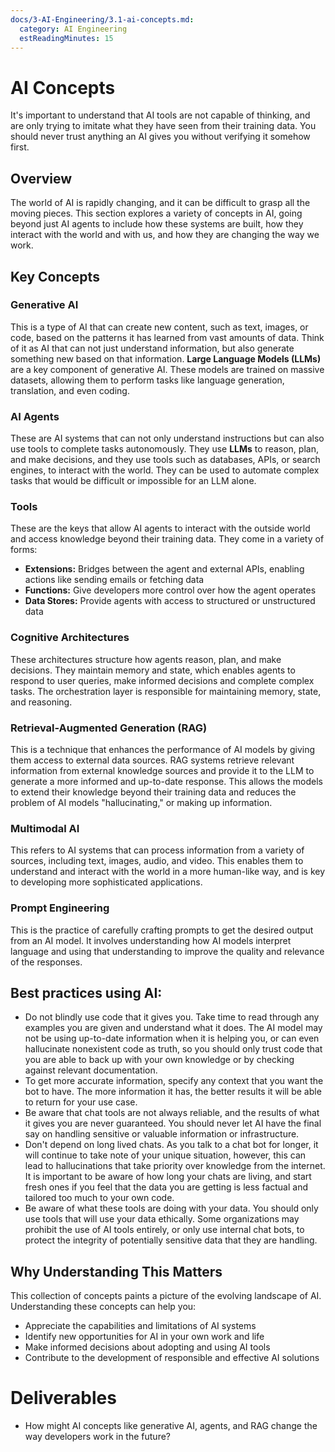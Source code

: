```yaml
---
docs/3-AI-Engineering/3.1-ai-concepts.md:
  category: AI Engineering
  estReadingMinutes: 15
---
```

# AI Concepts

It's important to understand that AI tools are not capable of thinking, and are only trying to imitate what they have seen from their training data. You should never trust anything an AI gives you without verifying it somehow first.

## Overview

The world of AI is rapidly changing, and it can be difficult to grasp all the moving pieces. This section explores a variety of concepts in AI, going beyond just AI agents to include how these systems are built, how they interact with the world and with us, and how they are changing the way we work.

## Key Concepts

### Generative AI

This is a type of AI that can create new content, such as text, images, or code, based on the patterns it has learned from vast amounts of data. Think of it as AI that can not just understand information, but also generate something new based on that information. **Large Language Models (LLMs)** are a key component of generative AI. These models are trained on massive datasets, allowing them to perform tasks like language generation, translation, and even coding.

### AI Agents

These are AI systems that can not only understand instructions but can also use tools to complete tasks autonomously. They use **LLMs** to reason, plan, and make decisions, and they use tools such as databases, APIs, or search engines, to interact with the world. They can be used to automate complex tasks that would be difficult or impossible for an LLM alone.

### Tools

These are the keys that allow AI agents to interact with the outside world and access knowledge beyond their training data. They come in a variety of forms:

- **Extensions:** Bridges between the agent and external APIs, enabling actions like sending emails or fetching data
- **Functions:** Give developers more control over how the agent operates
- **Data Stores:** Provide agents with access to structured or unstructured data

### Cognitive Architectures

These architectures structure how agents reason, plan, and make decisions. They maintain memory and state, which enables agents to respond to user queries, make informed decisions and complete complex tasks. The orchestration layer is responsible for maintaining memory, state, and reasoning.

### Retrieval-Augmented Generation (RAG)

This is a technique that enhances the performance of AI models by giving them access to external data sources. RAG systems retrieve relevant information from external knowledge sources and provide it to the LLM to generate a more informed and up-to-date response. This allows the models to extend their knowledge beyond their training data and reduces the problem of AI models "hallucinating," or making up information.

### Multimodal AI

This refers to AI systems that can process information from a variety of sources, including text, images, audio, and video. This enables them to understand and interact with the world in a more human-like way, and is key to developing more sophisticated applications.

### Prompt Engineering

This is the practice of carefully crafting prompts to get the desired output from an AI model. It involves understanding how AI models interpret language and using that understanding to improve the quality and relevance of the responses.

## Best practices using AI:

- Do not blindly use code that it gives you. Take time to read through any examples you are given and understand what it does. The AI model may not be using up-to-date information when it is helping you, or can even hallucinate nonexistent code as truth, so you should only trust code that you are able to back up with your own knowledge or by checking against relevant documentation.
- To get more accurate information, specify any context that you want the bot to have. The more information it has, the better results it will be able to return for your use case.
- Be aware that chat tools are not always reliable, and the results of what it gives you are never guaranteed. You should never let AI have the final say on handling sensitive or valuable information or infrastructure.
- Don't depend on long lived chats. As you talk to a chat bot for longer, it will continue to take note of your unique situation, however, this can lead to hallucinations that take priority over knowledge from the internet. It is important to be aware of how long your chats are living, and start fresh ones if you feel that the data you are getting is less factual and tailored too much to your own code.
- Be aware of what these tools are doing with your data. You should only use tools that will use your data ethically. Some organizations may prohibit the use of AI tools entirely, or only use internal chat bots, to protect the integrity of potentially sensitive data that they are handling.

## Why Understanding This Matters

This collection of concepts paints a picture of the evolving landscape of AI. Understanding these concepts can help you:

- Appreciate the capabilities and limitations of AI systems
- Identify new opportunities for AI in your own work and life
- Make informed decisions about adopting and using AI tools
- Contribute to the development of responsible and effective AI solutions

# Deliverables

- How might AI concepts like generative AI, agents, and RAG change the way developers work in the future?
